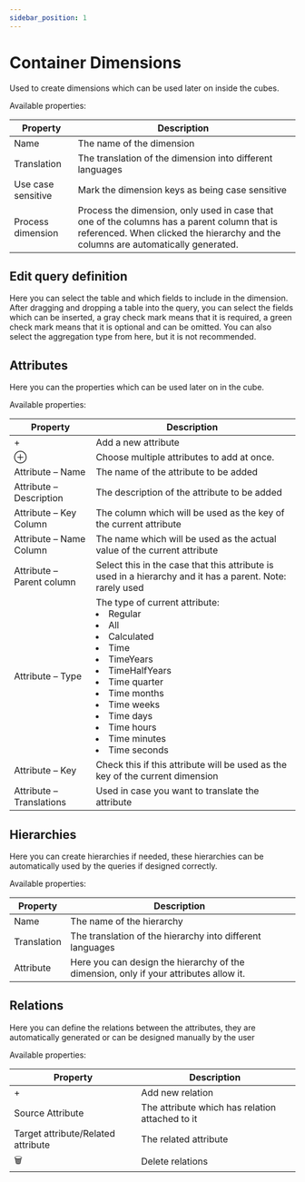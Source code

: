 ```yaml
---
sidebar_position: 1
---
```


# Container Dimensions

Used to create dimensions which can be used later on inside the cubes.

Available properties:

| Property           | Description                                                                                                                                                                      |
| ------------------ | -------------------------------------------------------------------------------------------------------------------------------------------------------------------------------- |
| Name               | The name of the dimension                                                                                                                                                        |
| Translation        | The translation of the dimension into different languages                                                                                                                        |
| Use case sensitive | Mark the dimension keys as being case sensitive                                                                                                                                  |
| Process dimension  | Process the dimension, only used in case that one of the columns has a parent column that is referenced. When clicked the hierarchy and the columns are automatically generated. |

## Edit query definition

Here you can select the table and which fields to include in the dimension. After dragging and dropping a table into the query, you can select the fields which can be inserted, a gray check mark means that it is required, a green check mark means that it is optional and can be omitted. You can also select the aggregation type from here, but it is not recommended.

## Attributes

Here you can the properties which can be used later on in the cube.

Available properties:

| Property                  | Description                                                                                                                                                                                                                                                                    |
| ------------------------- | ------------------------------------------------------------------------------------------------------------------------------------------------------------------------------------------------------------------------------------------------------------------------------ |
| +                         | Add a new attribute                                                                                                                                                                                                                                                            |
| ⊕                         | Choose multiple attributes to add at once.                                                                                                                                                                                                                                     |
| Attribute – Name          | The name of the attribute to be added                                                                                                                                                                                                                                          |
| Attribute – Description   | The description of the attribute to be added                                                                                                                                                                                                                                   |
| Attribute – Key Column    | The column which will be used as the key of the current attribute                                                                                                                                                                                                              |
| Attribute – Name Column   | The name which will be used as the actual value of the current attribute                                                                                                                                                                                                       |
| Attribute – Parent column | Select this in the case that this attribute is used in a hierarchy and it has a parent. Note: rarely used                                                                                                                                                                      |
| Attribute – Type          | The type of current attribute: <li>Regular</li><li>All</li><li>Calculated</li><li>Time</li><li>TimeYears</li><li>TimeHalfYears</li><li>Time quarter</li><li>Time months</li><li>Time weeks</li><li>Time days</li><li>Time hours</li><li>Time minutes</li><li>Time seconds</li> |
| Attribute – Key           | Check this if this attribute will be used as the key of the current dimension                                                                                                                                                                                                  |
| Attribute – Translations  | Used in case you want to translate the attribute                                                                                                                                                                                                                               |

## Hierarchies

Here you can create hierarchies if needed, these hierarchies can be automatically used by the queries if designed correctly.

Available properties:

| Property    | Description                                                                           |
| ----------- | ------------------------------------------------------------------------------------- |
| Name        | The name of the hierarchy                                                             |
| Translation | The translation of the hierarchy into different languages                             |
| Attribute   | Here you can design the hierarchy of the dimension, only if your attributes allow it. |

## Relations

Here you can define the relations between the attributes, they are automatically generated or can be designed manually by the user

Available properties:

| Property                           | Description                                     |
| ---------------------------------- | ----------------------------------------------- |
| +                                  | Add new relation                                |
| Source Attribute                   | The attribute which has relation attached to it |
| Target attribute/Related attribute | The related attribute                           |
| 🗑️                                 | Delete relations                                |
